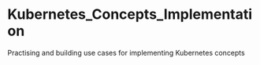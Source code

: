 # Kubernetes_Concepts_Implementation
Practising and building use cases for implementing Kubernetes concepts
